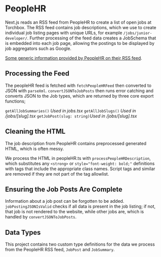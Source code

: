 # PeopleHR

Next.js reads an RSS feed from PeopleHR to create a list of open jobs at Torchbox. The RSS feed contains job descriptions, which we use to create individual job listing pages with unique URLs, for example `/jobs/junior-developer/`. Further processing of the feed data creates a JobSchema that is embedded into each job page, allowing the postings to be displayed by job aggregators such as Google.

[Some generic information provided by PeopleHR on their RSS feed](https://help.peoplehr.com/en/articles/2345581-ats-rss-feed).

## Processing the Feed

The peopleHR feed is fetched with `fetchPeopleHRFeed` then converted to JSON with `parseXml`. `convertJSONToJobPosts` then runs error catching and converts JSON to the Job types, which are returned by three core export functions;

`getAllJobSummaries()` _Used in jobs.tsx_
`getAllJobSlugs()` _Used in /jobs/\[slug\].tsx_
`getJobPost(slug: string)`_Used in /jobs/\[slug\].tsx_

## Cleaning the HTML

The job description from PeopleHR contains preprocessed generated HTML, which is often messy.

We process the HTML in peopleHR.ts with `processPeopleHRDescription`, which substitutes any `<strong>` or `style="font-weight: bold;"` definitions with <span> tags that include the appropriate class names. Script tags and similar are removed if they are not part of the tag allowlist.

## Ensuring the Job Posts Are Complete

Information about a job post can be forgotten to be added. `jobPostingJSONIsValid` checks if all data is present in the job listing; if not, that job is not rendered to the website, while other jobs are, which is handled by `convertJSONToJobPosts`.

## Data Types

This project contains two custom type definitions for the data we process from the PeopleHR RSS feed, `JobPost` and `JobSummary`.
